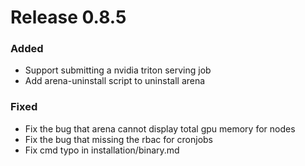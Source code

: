 # Release 0.8.5

### Added

- Support submitting a nvidia triton serving job
- Add arena-uninstall script to uninstall arena


### Fixed

- Fix the bug that arena cannot display total gpu memory for nodes  
- Fix the bug that missing the rbac for cronjobs
- Fix cmd typo in installation/binary.md
